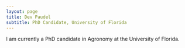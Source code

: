 ```yaml
---
layout: page
title: Dev Paudel
subtitle: PhD Candidate, University of Florida
---
```

I am currently a PhD candidate in Agronomy at the University of Florida.

